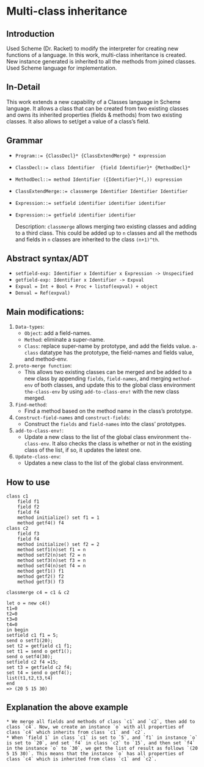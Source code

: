 # Multi-class inheritance
## Introduction
Used Scheme (Dr. Racket) to modify the interpreter for creating new functions of a language. In this work, multi-class inheritance is created. New instance generated is inherited to all the methods from joined classes. Used Scheme language for implementation.

## In-Detail
This work extends a new capability of a Classes language in Scheme language. It allows a class that can be created from two existing classes and owns its inherited properties (fields & methods) from two existing classes. It also allows to set/get a value of a class’s field.

## Grammar
* `Program::= {ClassDecl}* {ClassExtendMerge} * expression`
* `ClassDecl::= class Identifier 
		{field Identifier}*
		{MethodDecl}*`
* `MethodDecl::= method Identifier
		({Identifier}*(,))
		expression`
* `ClassExtendMerge::= classmerge Identifier Identifier Identifier`
* `Expression::= setfield identifier identifier identifier`
* `Expression::= getfield identifier identifier`

	Description: `classmerge` allows merging two existing classes and adding to a third class. This could be added up to `n` classes and all the methods and fields in `n` classes are inherited to the class `(n+1)^th`.

## Abstract syntax/ADT
* `setfield-exp: Identifier x Identifier x Expression -> Unspecified`
* `getfield-exp: Identifier x Identifier -> Expval`
* `Expval = Int + Bool + Proc + listof(expval) + object`
* `Denval = Ref(expval)`

## Main modifications:
1. `Data-types`:
	* `Object`: add a field-names.
	* `Method`: eliminate a super-name.
	* `Class`: replace super-name by prototype, and add the fields value.
		`a-class` datatype has the prototype, the field-names and fields value, and method-env.
2. `proto-merge function`:
	* This allows two existing classes can be merged and be added to a new class by appending `fields`, `field-names`, and merging `method-env` of both classes, and update this to the global class environment `the-class-env` by using `add-to-class-env!` with the new class merged.
3. `Find-method`: 
	* Find a method based on the method name in the class’s prototype.
4. `Construct-field-names` and `construct-fields`:
	* Construct the `fields` and `field-names` into the class’ prototypes.
5. `add-to-class-env!`:
	* Update a new class to the list of the global class environment `the-class-env`. It also checks the class is whether or not in the existing class of the list, if so, it updates the latest one.
6. `Update-class-env`:
	* Updates a new class to the list of the global class environment.

## How to use 
	class c1
		field f1
		field f2
		field f4
		method initialize() set f1 = 1
		method getf4() f4
	class c2
		field f3
		field f4
		method initialize() set f2 = 2
		method setf1(n)set f1 = n
		method setf2(n)set f2 = n
		method setf3(n)set f3 = n
		method setf4(n)set f4 = n
		method getf1() f1
		method getf2() f2
		method getf3() f3
	
	classmerge c4 = c1 & c2
	
	let o = new c4()
	t1=0
	t2=0
	t3=0
	t4=0
	in begin
	setfield c1 f1 = 5;
	send o setf1(20);
	set t2 = getfield c1 f1;
	set t1 = send o getf1();
	send o setf4(30);
	setfield c2 f4 =15;
	set t3 = getfield c2 f4;
	set t4 = send o getf4();
	list(t1,t2,t3,t4)
	end
	=> (20 5 15 30)

## Explanation the above example
	* We merge all fields and methods of class `c1` and `c2`, then add to class `c4`. Now, we create an instance `o` with all properties of class `c4` which inherits from class `c1` and `c2`.
	* When `field 1` in class `c1` is set to `5`, and `f1` in instance `o` is set to `20`, and set `f4` in class `c2` to `15`, and then set `f4` in the instance `o` to `30`, we get the list of result as follows `(20 5 15 30)`. This means that the instance `o` has all properties of class `c4` which is inherited from class `c1` and `c2`.

